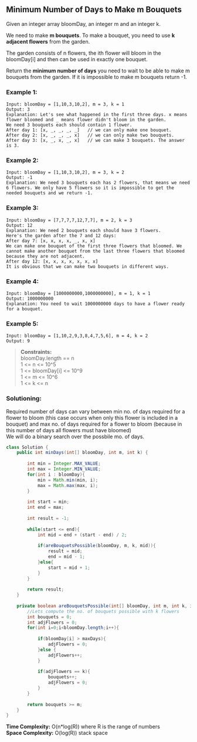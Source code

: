 ## Minimum Number of Days to Make m Bouquets

Given an integer array bloomDay, an integer m and an integer k.

We need to make **m bouquets**. To make a bouquet, you need to use **k adjacent flowers** from the garden.

The garden consists of n flowers, the ith flower will bloom in the bloomDay[i] and then can be used in exactly one bouquet.

Return the **minimum number of days** you need to wait to be able to make m bouquets from the garden. If it is impossible to make m bouquets return -1.

### Example 1:
```
Input: bloomDay = [1,10,3,10,2], m = 3, k = 1
Output: 3
Explanation: Let's see what happened in the first three days. x means flower bloomed and _ means flower didn't bloom in the garden.
We need 3 bouquets each should contain 1 flower.
After day 1: [x, _, _, _, _]   // we can only make one bouquet.
After day 2: [x, _, _, _, x]   // we can only make two bouquets.
After day 3: [x, _, x, _, x]   // we can make 3 bouquets. The answer is 3.
```

### Example 2:
```
Input: bloomDay = [1,10,3,10,2], m = 3, k = 2
Output: -1
Explanation: We need 3 bouquets each has 2 flowers, that means we need 6 flowers. We only have 5 flowers so it is impossible to get the needed bouquets and we return -1.
```


### Example 3:
```
Input: bloomDay = [7,7,7,7,12,7,7], m = 2, k = 3
Output: 12
Explanation: We need 2 bouquets each should have 3 flowers.
Here's the garden after the 7 and 12 days:
After day 7: [x, x, x, x, _, x, x]
We can make one bouquet of the first three flowers that bloomed. We cannot make another bouquet from the last three flowers that bloomed because they are not adjacent.
After day 12: [x, x, x, x, x, x, x]
It is obvious that we can make two bouquets in different ways.
```

### Example 4:
```
Input: bloomDay = [1000000000,1000000000], m = 1, k = 1
Output: 1000000000
Explanation: You need to wait 1000000000 days to have a flower ready for a bouquet.
```


### Example 5:
```
Input: bloomDay = [1,10,2,9,3,8,4,7,5,6], m = 4, k = 2
Output: 9
```

> **Constraints:**  
> bloomDay.length == n  
> 1 <= n <= 10^5  
> 1 <= bloomDay[i] <= 10^9  
> 1 <= m <= 10^6  
> 1 <= k <= n  


 ### Solutioning:  
 Required number of days can vary between min no. of days required for a flower to bloom (this case occurs when only this flower is included in a bouquet) and max no. of days required for a flower to bloom (because in this number of days all flowers must have bloomed)  
We will do a binary search over the possbile mo. of days.  

```java
class Solution {
    public int minDays(int[] bloomDay, int m, int k) {
        
        int min = Integer.MAX_VALUE;
        int max = Integer.MIN_VALUE;
        for(int i : bloomDay){
            min = Math.min(min, i);
            max = Math.max(max, i);
        }
                
        int start = min;
        int end = max;
        
        int result = -1;
        
        while(start <= end){
            int mid = end + (start - end) / 2;
            
            if(areBouquetsPossible(bloomDay, m, k, mid)){
                result = mid;
                end = mid - 1;
            }else{
                start = mid + 1;
            }
        }
        
        return result;
    }
    
    private boolean areBouquetsPossible(int[] bloomDay, int m, int k, int maxDays){
        //Lets compute the no. of bouquets possible with k flowers
        int bouquets = 0;
        int adjFlowers = 0;
        for(int i=0;i<bloomDay.length;i++){
            
            if(bloomDay[i] > maxDays){
                adjFlowers = 0;
            }else {
                adjFlowers++;   
            }
            
            if(adjFlowers == k){
                bouquets++;
                adjFlowers = 0;
            }
        }
        
        return bouquets >= m;
    }
}
```  
**Time Complexity:** O(n*log(R)) where R is the range of numbers  
**Space Complexity:** O(log(R)) stack space  

